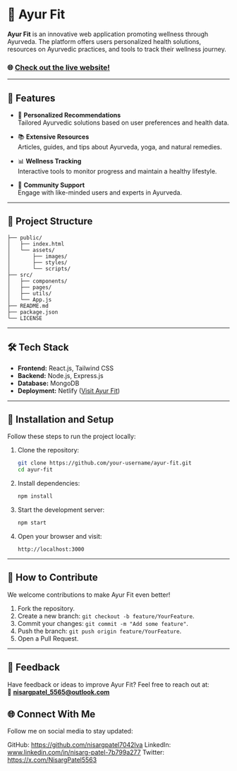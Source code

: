 # 🌿 Ayur Fit 

**Ayur Fit** is an innovative web application promoting wellness through Ayurveda. The platform offers users personalized health solutions, resources on Ayurvedic practices, and tools to track their wellness journey.  

### 🌐 [Check out the live website!](https://ayurfit.netlify.app/)  

---

## 🚀 Features

- 🌱 **Personalized Recommendations**  
  Tailored Ayurvedic solutions based on user preferences and health data.  

- 📚 **Extensive Resources**  
  Articles, guides, and tips about Ayurveda, yoga, and natural remedies.  

- 📊 **Wellness Tracking**  
  Interactive tools to monitor progress and maintain a healthy lifestyle.  

- 💬 **Community Support**  
  Engage with like-minded users and experts in Ayurveda.  

---

## 📂 Project Structure

```
├── public/
│   ├── index.html
│   └── assets/
│       ├── images/
│       ├── styles/
│       └── scripts/
├── src/
│   ├── components/
│   ├── pages/
│   ├── utils/
│   └── App.js
├── README.md
├── package.json
└── LICENSE
```

---

## 🛠️ Tech Stack

- **Frontend:** React.js, Tailwind CSS  
- **Backend:** Node.js, Express.js  
- **Database:** MongoDB  
- **Deployment:** Netlify ([Visit Ayur Fit](https://ayurfit.netlify.app/))  

---

## 🚧 Installation and Setup

Follow these steps to run the project locally:  

1. Clone the repository:
   ```bash
   git clone https://github.com/your-username/ayur-fit.git
   cd ayur-fit
   ```

2. Install dependencies:
   ```bash
   npm install
   ```

3. Start the development server:
   ```bash
   npm start
   ```

4. Open your browser and visit:
   ```
   http://localhost:3000
   ```

---

## 📌 How to Contribute  

We welcome contributions to make Ayur Fit even better!  

1. Fork the repository.  
2. Create a new branch: `git checkout -b feature/YourFeature`.  
3. Commit your changes: `git commit -m "Add some feature"`.  
4. Push the branch: `git push origin feature/YourFeature`.  
5. Open a Pull Request.  

---

## 💬 Feedback

Have feedback or ideas to improve Ayur Fit? Feel free to reach out at:  
📧 **nisargpatel_5565@outlook.com**  

## 🌐 Connect With Me
Follow me on social media to stay updated:

GitHub: https://github.com/nisargpatel7042lva
LinkedIn: www.linkedin.com/in/nisarg-patel-7b799a277
Twitter: https://x.com/NisargPatel5563

